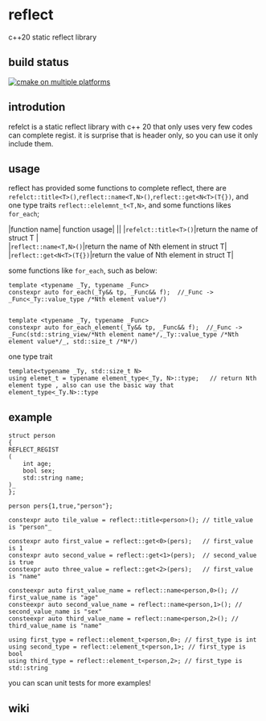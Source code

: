 # reflect
c++20 static reflect library

## build status
[![cmake on multiple platforms](https://github.com/kcwl/reflect/actions/workflows/cmake-multi-platform.yml/badge.svg)](https://github.com/kcwl/reflect/actions/workflows/cmake-multi-platform.yml)
## introdution
refelct is a static reflect library with c++ 20 that only uses very few codes can complete regist. it is surprise that is header only, so you can use it only include them.

## usage

reflect has provided some functions to complete reflect, there are `refelct::title<T>()`,`reflect::name<T,N>()`,`reflect::get<N<T>(T{})`, 
and one type traits `reflect::elelemnt_t<T,N>`, and some functions likes `for_each`;

|function name| function usage|
||
|`refelct::title<T>()`|return the name of struct T |                   
|`reflect::name<T,N>()`|return the name of Nth element in struct T|
|`reflect::get<N<T>(T{})`|return the value of Nth element in struct T|

some functions like `for_each`, such as below:

```
template <typename _Ty, typename _Func>
constexpr auto for_each(_Ty&& tp, _Func&& f);  //_Func -> _Func<_Ty::value_type /*Nth element value*/)


template <typename _Ty, typename _Func>
constexpr auto for_each_element(_Ty&& tp, _Func&& f);  //_Func -> _Func(std::string_view/*Nth element name*/,_Ty::value_type /*Nth element value*/_, std::size_t /*N*/)
```

one type trait
```
template<typename _Ty, std::size_t N>
using elemet_t = typename element_type<_Ty, N>::type;   // return Nth element type , also can use the basic way that element_type<_Ty.N>::type
```

## example
```
struct person
{
REFLECT_REGIST
(
	int age;
	bool sex;
	std::string name;
)_
};

person pers{1,true,"person"};

constexpr auto tile_value = reflect::title<person>(); // title_value is "person"_

constexpr auto first_value = reflect::get<0>(pers);   // first_value is 1
constexpr auto second_value = reflect::get<1>(pers);  // second_value is true
constexpr auto three_value = reflect::get<2>(pers);   // first_value is "name"

consteexpr auto first_value_name = reflect::name<person,0>(); // first_value_name is "age"
consteexpr auto second_value_name = reflect::name<person,1>(); // second_value_name is "sex"
consteexpr auto third_value_name = reflect::name<person,2>(); // third_value_name is "name"

using first_type = reflect::element_t<person,0>; // first_type is int
using second_type = reflect::element_t<person,1>; // first_type is bool
using third_type = reflect::element_t<person,2>; // first_type is std::string

```

you can scan unit tests for more examples!

## wiki